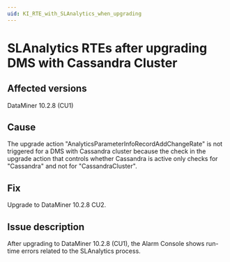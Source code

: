```yaml
---
uid: KI_RTE_with_SLAnalytics_when_upgrading
---
```


# SLAnalytics RTEs after upgrading DMS with Cassandra Cluster

## Affected versions

DataMiner 10.2.8 (CU1)

## Cause

The upgrade action "AnalyticsParameterInfoRecordAddChangeRate" is not triggered for a DMS with Cassandra cluster because the check in the upgrade action that controls whether Cassandra is active only checks for "Cassandra" and not for "CassandraCluster".

## Fix

Upgrade to DataMiner 10.2.8 CU2.

## Issue description

After upgrading to DataMiner 10.2.8 (CU1), the Alarm Console shows run-time errors related to the SLAnalytics process.
